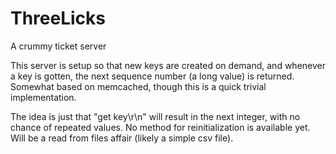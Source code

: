 # ThreeLicks
A crummy ticket server

This server is setup so that new keys are created on demand, and whenever a key is gotten, the next sequence number
(a long value) is returned. Somewhat based on memcached, though this is a quick trivial implementation.

The idea is just that "get key\r\n" will result in the next integer, with no chance of repeated values. No
method for reinitialization is available yet. Will be a read from files affair (likely a simple csv file).

